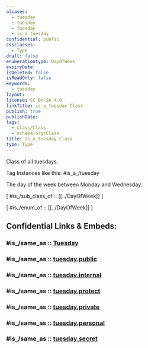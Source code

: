```yaml
---
aliases:
  - tuesday
  - tuesday
  - Tuesday
  - is_a_tuesday
confidential: public
cssclasses:
  - Type
draft: false
enumerationtype: DayOfWeek
expiryDate:
isDeleted: false
isReadOnly: false
keywords:
  - tuesday
layout:
license: CC BY-SA 4.0
linkTitle: is_a_tuesday Class
publish: true
publishDate:
tags:
  - class/Class
  - schema-org/Class
title: is_a_tuesday Class
type: Type
---
```


Class of all tuesdays.

Tag Instances like this: 
#is_a_/tuesday

The day of the week between Monday and Wednesday.

[ #is_/sub_class_of :: [[../DayOfWeek]] ]

[ #is_/enum_of :: [[../DayOfWeek]] ]


## Confidential Links & Embeds: 

### #is_/same_as :: [Tuesday](Tuesday.md) 

### #is_/same_as :: [tuesday.public](/_public/schema-org/Class/is_a_/Intangible/enumeration/day_of_week/tuesday.public.md) 

### #is_/same_as :: [tuesday.internal](/_internal/schema-org/Class/is_a_/Intangible/enumeration/day_of_week/tuesday.internal.md) 

### #is_/same_as :: [tuesday.protect](/_protect/schema-org/Class/is_a_/Intangible/enumeration/day_of_week/tuesday.protect.md) 

### #is_/same_as :: [tuesday.private](/_private/schema-org/Class/is_a_/Intangible/enumeration/day_of_week/tuesday.private.md) 

### #is_/same_as :: [tuesday.personal](/_personal/schema-org/Class/is_a_/Intangible/enumeration/day_of_week/tuesday.personal.md) 

### #is_/same_as :: [tuesday.secret](/_secret/schema-org/Class/is_a_/Intangible/enumeration/day_of_week/tuesday.secret.md)

